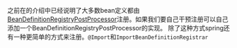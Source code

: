 之前在的介绍中已经说明了大多数bean定义都由[BeanDefinitionRegistryPostProcessor](https://www.mdeditor.com/)注册。如果我们要自己干预注册可以自己添加一个BeanDefinitionRegistryPostProcessor的实现。
除了这种方式spring还有一种更简单的方式来注册。``@Import``和``ImportBeanDefinitionRegistrar``
